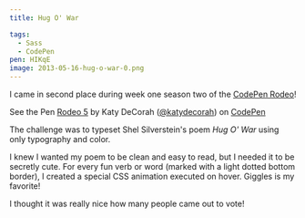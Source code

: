 ```yaml
---
title: Hug O' War

tags:
  - Sass
  - CodePen
pen: HIKqE
image: 2013-05-16-hug-o-war-0.png
---
```


I came in second place during week one season two of the [CodePen Rodeo](http://blog.codepen.io/rodeo/season-two/)!

<p data-height="500" data-theme-id="97" data-slug-hash="HIKqE" data-user="katydecorah" data-default-tab="result" class='codepen'>See the Pen <a href='http://codepen.io/katydecorah/pen/HIKqE'>Rodeo 5</a> by Katy DeCorah (<a href='http://codepen.io/katydecorah'>@katydecorah</a>) on <a href='http://codepen.io'>CodePen</a></p>

The challenge was to typeset Shel Silverstein's poem _Hug O' War_ using only typography and color.

I knew I wanted my poem to be clean and easy to read, but I needed it to be secretly cute. For every fun verb or word (marked with a light dotted bottom border), I created a special CSS animation executed on hover. Giggles is my favorite!

I thought it was really nice how many people came out to vote!
